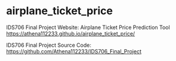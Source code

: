 # airplane_ticket_price
IDS706 Final Project Website: Airplane Ticket Price Prediction Tool
https://athena112233.github.io/airplane_ticket_price/

IDS706 Final Project Source Code:
https://github.com/Athena112233/IDS706_Final_Project
